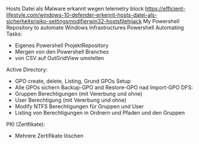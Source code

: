 Hosts Datei als Malware erkannt wegen telemetry block
https://efficient-lifestyle.com/windows-10-defender-erkennt-hosts-datei-als-sicherheitsrisiko-settingsmodifierwin32-hostsfilehijack
My Powershell Repository to automate Windows Infrastructures
Powershell Automating Tasks:

- Eigenes Powershell ProjektRepository
- Mergen von den Powershell Branches
- von CSV auf OutGridView umstellen

Active Directory:
- GPO create, delete, Listing, Grund GPOs Setup 
- Alle GPOs sichern Backup-GPO and Restore-GPO nad Import-GPO
DFS:
 - Gruppen Berechtigungen (mit Vererbung und ohne)
 - User Berechtigung (mit Vererbung und ohne)
 - Modify NTFS Berechtigungen für Gruppen und User
 - Listing von Berechtigungen in Ordnern und Pfaden und den Gruppen

PKI (Zertfikate):
- Mehrere Zertifikate löschen



